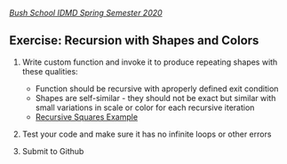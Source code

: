 
[_Bush School IDMD Spring Semester 2020_](https://chandrunarayan.github.io/idmd/)

## Exercise: Recursion with Shapes and Colors


1. Write custom function and invoke it to produce repeating shapes with these qualities:
    * Function should be recursive with aproperly defined exit condition
    * Shapes are self-similar - they should not be exact but similar with small variations in scale or color for each recursive iteration
    * [Recursive Squares Example](../code/recusrsiveSquares)

1. Test your code and make sure it has no infinite loops or other errors
1. Submit to Github 

